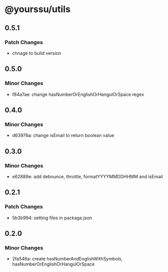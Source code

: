# @yourssu/utils

## 0.5.1

### Patch Changes

- chnage to bulid version

## 0.5.0

### Minor Changes

- f84a7ae: change hasNumberOrEnglishOrHangulOrSpace regex

## 0.4.0

### Minor Changes

- d63976a: change isEmail to return boolean value

## 0.3.0

### Minor Changes

- e62889e: add debounce, throttle, formatYYYYMMDDHHMM and isEmail

## 0.2.1

### Patch Changes

- 5b3b994: setting files in package.json

## 0.2.0

### Minor Changes

- 2fa546a: create hasNumberAndEnglishWithSymbols, hasNumberOrEnglishOrHangulOrSpace
